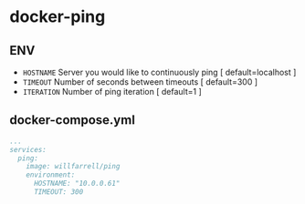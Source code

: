 # docker-ping

## ENV
- `HOSTNAME` Server you would like to continuously ping [ default=localhost ]
- `TIMEOUT` Number of seconds between timeouts [ default=300 ]
- `ITERATION` Number of ping iteration [ default=1 ]

## docker-compose.yml
```yml
...
services:
  ping:
    image: willfarrell/ping
    environment:
      HOSTNAME: "10.0.0.61"
      TIMEOUT: 300
```
